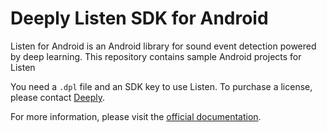 # Deeply Listen SDK for Android 

Listen for Android is an Android library for sound event detection powered by deep learning.
This repository contains sample Android projects for Listen

You need a `.dpl` file and an SDK key to use Listen. 
To purchase a license, please contact [Deeply](https://deeplyinc.com).

For more information, please visit the [official documentation](https://listen-for-android.readthedocs.io/).
